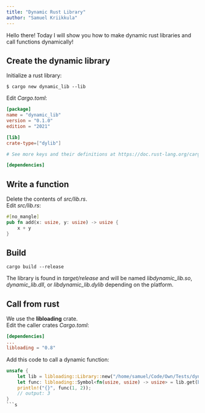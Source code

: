 ```yaml
---
title: "Dynamic Rust Library"
author: "Samuel Kriikkula"
---
```


Hello there! Today I will show you how to make dynamic rust libraries and call functions dynamically!

## Create the dynamic library
Initialize a rust library:
```
$ cargo new dynamic_lib --lib
```

Edit *Cargo.toml*:
```toml
[package]
name = "dynamic_lib"
version = "0.1.0"
edition = "2021"

[lib]
crate-type=["dylib"]

# See more keys and their definitions at https://doc.rust-lang.org/cargo/reference/manifest.html

[dependencies]
```

## Write a function
Delete the contents of *src/lib.rs*.  
Edit *src/lib.rs*:
```rust
#[no_mangle]
pub fn add(x: usize, y: usize) -> usize {
    x + y
}
```

## Build
```
cargo build --release
```
The library is found in *target/release* and will be named *libdynamic_lib.so*, *dynamic_lib.dll*, or *libdynamic_lib.dylib* depending on the platform.

## Call from rust
We use the **libloading** crate.  
Edit the caller crates *Cargo.toml*:
```toml
[dependencies]
...
libloading = "0.8"
```

Add this code to call a dynamic function:
```rust
unsafe {
    let lib = libloading::Library::new("/home/samuel/Code/Own/Tests/dynamic_lib/target/release/libdynamic_lib.so").unwrap();
    let func: libloading::Symbol<fn(usize, usize) -> usize> = lib.get(b"add").unwrap();
    println!("{}", func(1, 2));
    // output: 3
}
```s
